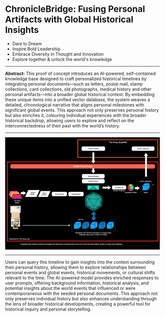 # ChronicleBridge: Fusing Personal Artifacts with Global Historical Insights

- Dare to Dream
- Inspire Bold Leadership
- Embrace Diversity in Thought and Innovation
- Explore together & unlock the world's knowledge

-------------------------------

**Abstract:** This proof of concept introduces an AI-powered, self-contained knowledge base designed to craft personalized historical timelines by integrating personal documents—such as letters, postal mail, stamp collections, card collections, old photographs, medical history and other personal artifacts—into a broader global historical context. By embedding these unique items into a unified vector database, the system weaves a detailed, chronological narrative that aligns personal milestones with significant global events. This approach not only preserves personal history but also enriches it, colouring individual experiences with the broader historical backdrop, allowing users to explore and reflect on the interconnectedness of their past with the world’s history.

----------------------------------

![alt text](image.png)

----------------------------------


Users can query this timeline to gain insights into the context surrounding their personal history, allowing them to explore relationships between personal events and global events, historical movements, or cultural shifts relevant to the time. The AI-powered model provides enriched responses to user prompts, offering background information, historical analysis, and potential insights about the world events that influenced or were contemporaneous with the seeded personal documents. This approach not only preserves individual history but also enhances understanding through the lens of broader historical developments, creating a powerful tool for historical inquiry and personal storytelling.


